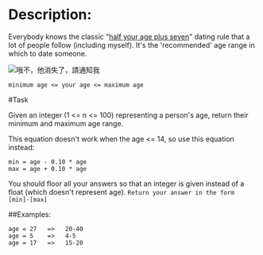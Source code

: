 # Description:
Everybody knows the classic "[half your age plus seven](https://en.wikipedia.org/wiki/Age_disparity_in_sexual_relationships#The_.22half-your-age-plus-seven.22_rule)" dating rule that a lot of people follow (including myself). It's the 'recommended' age range in which to date someone.

![哦不，他消失了，請通知我](http://weknowmemes.com/wp-content/uploads/2014/08/age-range-compatibility-equation.jpg)

`minimum age <= your age <= maximum age`

#Task

Given an integer (1 <= n <= 100) representing a person's age, return their minimum and maximum age range.

This equation doesn't work when the age <= 14, so use this equation instead:
```
min = age - 0.10 * age
max = age + 0.10 * age
```
You should floor all your answers so that an integer is given instead of a float (which doesn't represent age). `Return your answer in the form [min]-[max]`

##Examples:
```
age = 27   =>   20-40
age = 5    =>   4-5
age = 17   =>   15-20
```